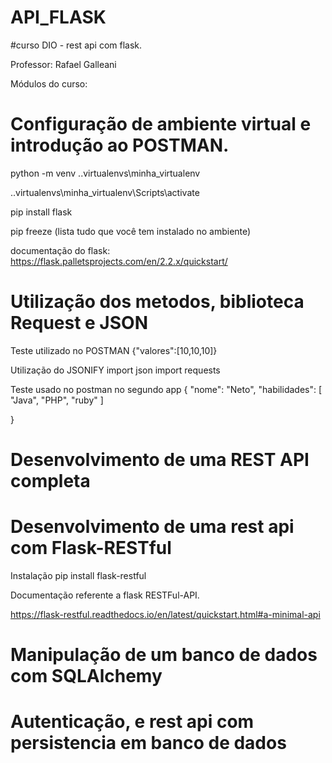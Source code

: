 # API_FLASK 

#curso DIO - rest api com flask.

Professor: Rafael Galleani

Módulos do curso:

#    Configuração de ambiente virtual e introdução ao POSTMAN.

python -m venv .\.virtualenvs\minha_virtualenv

.\.virtualenvs\minha_virtualenv\Scripts\activate

pip install flask

pip freeze (lista tudo que você tem instalado no ambiente)

documentação do flask: https://flask.palletsprojects.com/en/2.2.x/quickstart/



#    Utilização dos metodos, biblioteca Request e JSON


Teste utilizado no POSTMAN  {"valores":[10,10,10]}

Utilização do JSONIFY 
import json
import requests

Teste usado no postman no segundo app
{
    "nome": "Neto",
    "habilidades": [
        "Java",
        "PHP",
        "ruby"
    ]
 
}


#    Desenvolvimento de uma REST API completa



#    Desenvolvimento de uma rest api com Flask-RESTful

Instalação
pip install flask-restful

Documentação referente a flask RESTFul-API.

https://flask-restful.readthedocs.io/en/latest/quickstart.html#a-minimal-api

#    Manipulação de um banco de dados com SQLAlchemy


#    Autenticação, e rest api com persistencia em  banco de dados





